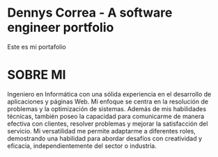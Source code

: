 # Dennys Correa - A software engineer portfolio

Este es mi portafolio

# SOBRE MI

Ingeniero en Informática con una sólida experiencia en el desarrollo de aplicaciones y páginas Web.
Mi enfoque se centra en la resolución de problemas y la optimización de sistemas. 
Además de mis habilidades técnicas, también poseo la capacidad para comunicarme de manera efectiva
con clientes, resolver problemas y mejorar la satisfacción del servicio. Mi versatilidad 
me permite adaptarme a diferentes roles, demostrando una habilidad para abordar desafíos
con creatividad y eficacia, independientemente del sector o industria.